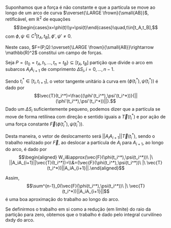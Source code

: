 
Suponhamos que a força é não constante e que a partícula se move ao longo de um arco de curva $\overset{\LARGE \frown}{\small{AB}}$, retificável, em $\mathbb{R}^2$ de equações 
$$\begin{cases}x=\phi(t)\\y=\psi(t)\end{cases}\quad,t\in[t_A,t_B],$$
com $\phi,\psi\in C^1[t_A,t_B],\phi',\psi'\not=0$.

Neste caso, $F=(P,Q):\overset{\LARGE \frown}{\small{AB}}\rightarrow \mathbb{R}^2$ constitui um campo de forças.

Seja $P=\{t_0=t_A,t_1,...,t_n=t_B\}\subseteq[t_A,t_B]$ partição que divide o arco em subarcos $A_iA_{i+1}$ de comprimento $\Delta S_i,i=0,...,n-1.$

Sendo $t_i^*\in[t_i,t_{i+1}],$ o vetor tangente unitário à curva em $(\phi(t_i^*),\psi(t_i^*))$ é dado por$$\vec{T}(t_i^*)=\frac{(\phi'(t_i^*),\psi'(t_i^*))}{||(\phi'(t_i^*),\psi'(t_i^*))||}.$$
Dado um $\Delta S_i$ suficientemente pequeno, podemos dizer que a partícula se move de forma retilínea com direção e sentido iguais a $\vec{T}(t_i^*)$ e por ação de uma força constante $\vec{F}(\phi(t_i^*),\psi(t_i^*))$.

Desta maneira, o vetor de deslocamento será $||A_iA_{i+1}||\vec{T}(t_i^*)$, sendo o trabalho realizado por $\vec{F},$ ao deslocar a partícula de $A_i$ para $A_{i+1}$, ao longo do arco, é dado por$$\begin{aligned} W_i&\approx(\vec{F}(\phi(t_i^*),\psi(t_i^*))\ |\ ||A_iA_{i+1}||\vec{T}(t_i^*))=\\&=(\vec{F}(\phi(t_i^*),\psi(t_i^*))\ |\ \vec{T}(t_i^*))||A_iA_{i+1}||.\end{aligned}$$

Assim, $$\sum^{n-1}_0(\vec{F}(\phi(t_i^*),\psi(t_i^*))\ |\ \vec{T}(t_i^*))||A_iA_{i+1}||$$
é uma boa aproximação do trabalho ao longo do arco.

Se definirmos o trabalho em si como a redução (em limite) do raio da partição para zero, obtemos que o trabalho é dado pelo integral curvilíneo dxdy do arco.